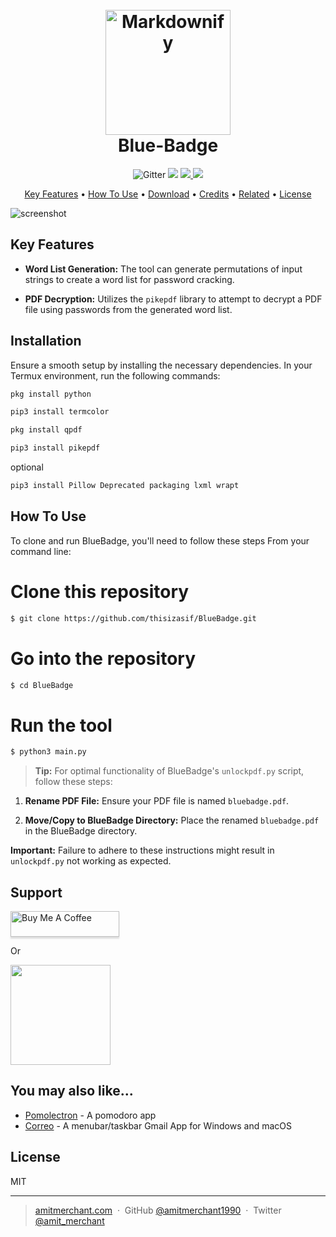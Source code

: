 
<h1 align="center">
  <br>
  <a href="http://www.amitmerchant.com/"><img src="https://raw.githubusercontent.com/amitmerchant1990/electron-markdownify/master/app/img/markdownify.png" alt="Markdownify" width="200"></a>
  <br>
  Blue-Badge
  <br>
</h1>


<p align="center">
    <img src="https://badge.fury.io/js/thisizasif"
         alt="Gitter">
  </a>
  <a href="https://gitter.im/thisizasif/BlueBadge"><img src="https://badges.gitter.im/amitmerchant1990/electron-markdownify.svg"></a>
  <a href="https://saythanks.io/to/thisizasif@gmail.com">
      <img src="https://img.shields.io/badge/SayThanks.io-%E2%98%BC-1EAEDB.svg">
  </a>
  <a href="https://www.paypal.me/thisizasif">
    <img src="https://img.shields.io/badge/$-donate-ff69b4.svg?maxAge=2592000&amp;style=flat">
  </a>
</p>

<p align="center">
  <a href="##key-features">Key Features</a> •
  <a href="#how-to-use">How To Use</a> •
  <a href="#download">Download</a> •
  <a href="#credits">Credits</a> •
  <a href="#related">Related</a> •
  <a href="#license">License</a>
</p>

![screenshot](https://raw.githubusercontent.com/amitmerchant1990/electron-markdownify/master/app/img/markdownify.gif)


## Key Features

- **Word List Generation:** The tool can generate permutations of input strings to create a word list for password cracking.

- **PDF Decryption:** Utilizes the `pikepdf` library to attempt to decrypt a PDF file using passwords from the generated word list.

## Installation

Ensure a smooth setup by installing the necessary dependencies. In your Termux environment, run the following commands:

```bash
pkg install python 
```

```bash
pip3 install termcolor
```

```bash
pkg install qpdf
```

```bash
pip3 install pikepdf
```

optional
```bash
pip3 install Pillow Deprecated packaging lxml wrapt
```

## How To Use

To clone and run BlueBadge, you'll need to follow these steps From your command line:

# Clone this repository
```bash
$ git clone https://github.com/thisizasif/BlueBadge.git
```

# Go into the repository
```bash
$ cd BlueBadge
```

# Run the tool
```bash
$ python3 main.py
```

> **Tip:**
For optimal functionality of BlueBadge's `unlockpdf.py` script, follow these steps:

1. **Rename PDF File:** Ensure your PDF file is named `bluebadge.pdf`.
   
2. **Move/Copy to BlueBadge Directory:** Place the renamed `bluebadge.pdf` in the BlueBadge directory.

**Important:** Failure to adhere to these instructions might result in `unlockpdf.py` not working as expected.

## Support

<a href="https://www.buymeacoffee.com/thisizasif" target="_blank"><img src="https://www.buymeacoffee.com/assets/img/custom_images/purple_img.png" alt="Buy Me A Coffee" style="height: 41px !important;width: 174px !important;box-shadow: 0px 3px 2px 0px rgba(190, 190, 190, 0.5) !important;-webkit-box-shadow: 0px 3px 2px 0px rgba(190, 190, 190, 0.5) !important;" ></a>

<p>Or</p> 

<a href="https://www.patreon.com/thisizasif">
	<img src="https://c5.patreon.com/external/logo/become_a_patron_button@2x.png" width="160">
</a>

## You may also like...

- [Pomolectron](https://github.com/amitmerchant1990/pomolectron) - A pomodoro app
- [Correo](https://github.com/amitmerchant1990/correo) - A menubar/taskbar Gmail App for Windows and macOS

## License

MIT

---

> [amitmerchant.com](https://www.amitmerchant.com) &nbsp;&middot;&nbsp;
> GitHub [@amitmerchant1990](https://github.com/amitmerchant1990) &nbsp;&middot;&nbsp;
> Twitter [@amit_merchant](https://twitter.com/amit_merchant)

